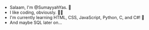 <!DOCTYPE html>
<html>
    <head>
        <meta charset="utf-8">
    </head>
    <body>
        <ul>
            <li>Salaam, I'm @SumayyahYas. 👋</li>
            <li>I like coding, obviously. 👩‍💻</li>
            <li>I'm currently learning HTML, CSS, JavaScript, Python, C, and C#! 🐍</li>
            <li>And maybe SQL later on...</li>
        </ul>
    </body>
</html>
